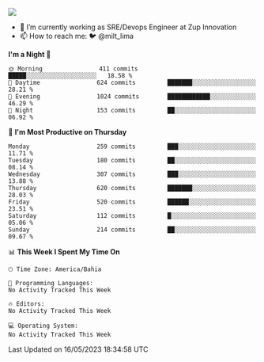 ![](https://komarev.com/ghpvc/?username=miltlima&color=blue)
                 

- 🔭 I’m currently working as SRE/Devops Engineer at Zup Innovation
- 📫 How to reach me: 🐦 @milt_lima

<!--START_SECTION:waka-->
**I'm a Night 🦉** 

```text
🌞 Morning                411 commits         █████░░░░░░░░░░░░░░░░░░░░   18.58 % 
🌆 Daytime                624 commits         ███████░░░░░░░░░░░░░░░░░░   28.21 % 
🌃 Evening                1024 commits        ████████████░░░░░░░░░░░░░   46.29 % 
🌙 Night                  153 commits         ██░░░░░░░░░░░░░░░░░░░░░░░   06.92 % 
```
📅 **I'm Most Productive on Thursday** 

```text
Monday                   259 commits         ███░░░░░░░░░░░░░░░░░░░░░░   11.71 % 
Tuesday                  180 commits         ██░░░░░░░░░░░░░░░░░░░░░░░   08.14 % 
Wednesday                307 commits         ███░░░░░░░░░░░░░░░░░░░░░░   13.88 % 
Thursday                 620 commits         ███████░░░░░░░░░░░░░░░░░░   28.03 % 
Friday                   520 commits         ██████░░░░░░░░░░░░░░░░░░░   23.51 % 
Saturday                 112 commits         █░░░░░░░░░░░░░░░░░░░░░░░░   05.06 % 
Sunday                   214 commits         ██░░░░░░░░░░░░░░░░░░░░░░░   09.67 % 
```


📊 **This Week I Spent My Time On** 

```text
🕑︎ Time Zone: America/Bahia

💬 Programming Languages: 
No Activity Tracked This Week

🔥 Editors: 
No Activity Tracked This Week

💻 Operating System: 
No Activity Tracked This Week
```


 Last Updated on 16/05/2023 18:34:58 UTC
<!--END_SECTION:waka-->
